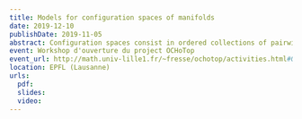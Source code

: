 ```yaml
---
title: Models for configuration spaces of manifolds
date: 2019-12-10
publishDate: 2019-11-05
abstract: Configuration spaces consist in ordered collections of pairwise disjoint points. The collection of all configuration spaces of a given manifold has the structure of a right module over some version of the little disks operad. In this talk, I will present algebraic models for the real or rational homotopy types configuration spaces and framed configuration spaces of manifolds as right modules. The proofs all rely on operad theory, more precisely Kontsevich's proof of the formality of the little disks operad and - for oriented surfaces - Tamarkin's proof of the formality of the little 2-disks operad. (Based on joint works with Campos, Ducoulombier, Lambrechts, and Willwacher.)
event: Workshop d'ouverture du project OCHoTop
event_url: http://math.univ-lille1.fr/~fresse/ochotop/activities.html#OpeningWorkshop
location: EPFL (Lausanne)
urls:
  pdf:
  slides:
  video:
---
```

